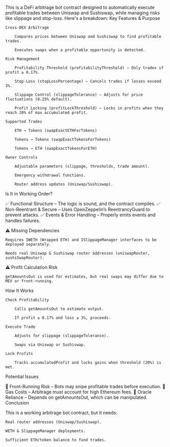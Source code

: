 This is a DeFi arbitrage bot contract designed to automatically execute profitable trades between Uniswap and Sushiswap, while managing risks like slippage and stop-loss. Here's a breakdown:
Key Features & Purpose

    Cross-DEX Arbitrage

        Compares prices between Uniswap and Sushiswap to find profitable trades.

        Executes swaps when a profitable opportunity is detected.

    Risk Management

        Profitability Threshold (profitabilityThreshold) – Only trades if profit ≥ 0.17%.

        Stop-Loss (stopLossPercentage) – Cancels trades if losses exceed 3%.

        Slippage Control (slippageTolerance) – Adjusts for price fluctuations (0.25% default).

        Profit Locking (profitLockThreshold) – Locks in profits when they reach 20% of max accumulated profit.

    Supported Trades

        ETH → Tokens (swapExactETHForTokens)

        Tokens → Tokens (swapExactTokensForTokens)

        Tokens → ETH (swapExactTokensForETH)

    Owner Controls

        Adjustable parameters (slippage, thresholds, trade amount).

        Emergency withdrawal functions.

        Router address updates (Uniswap/Sushiswap).

Is It in Working Order?

✅ Functional Structure – The logic is sound, and the contract compiles.
✅ Non-Reentrant & Secure – Uses OpenZeppelin’s ReentrancyGuard to prevent attacks.
✅ Events & Error Handling – Properly emits events and handles failures.

⚠️ Missing Dependencies

    Requires IWETH (Wrapped ETH) and ISlippageManager interfaces to be deployed separately.

    Needs real Uniswap & Sushiswap router addresses (uniswapRouter, sushiSwapRouter).

⚠️ Profit Calculation Risk

    getAmountsOut is used for estimates, but real swaps may differ due to MEV or front-running.

How It Works

    Check Profitability

        Calls getAmountsOut to estimate output.

        If profit ≥ 0.17% and loss ≤ 3%, proceeds.

    Execute Trade

        Adjusts for slippage (slippageTolerance).

        Swaps via Uniswap or Sushiswap.

    Lock Profits

        Tracks accumulatedProfit and locks gains when threshold (20%) is met.

Potential Issues

🔴 Front-Running Risk – Bots may snipe profitable trades before execution.
🔴 Gas Costs – Arbitrage must account for high Ethereum fees.
🔴 Oracle Reliance – Depends on getAmountsOut, which can be manipulated.
Conclusion

This is a working arbitrage bot contract, but it needs:

    Real router addresses (Uniswap/Sushiswap).

    WETH & SlippageManager deployments.

    Sufficient ETH/token balance to fund trades.
